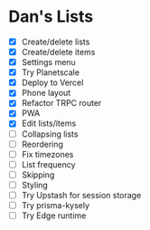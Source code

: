 # Dan's Lists

- [x] Create/delete lists
- [x] Create/delete items
- [x] Settings menu
- [x] Try Planetscale
- [x] Deploy to Vercel
- [x] Phone layout
- [x] Refactor TRPC router
- [x] PWA
- [x] Edit lists/items
- [ ] Collapsing lists
- [ ] Reordering
- [ ] Fix timezones
- [ ] List frequency
- [ ] Skipping
- [ ] Styling
- [ ] Try Upstash for session storage
- [ ] Try prisma-kysely
- [ ] Try Edge runtime
